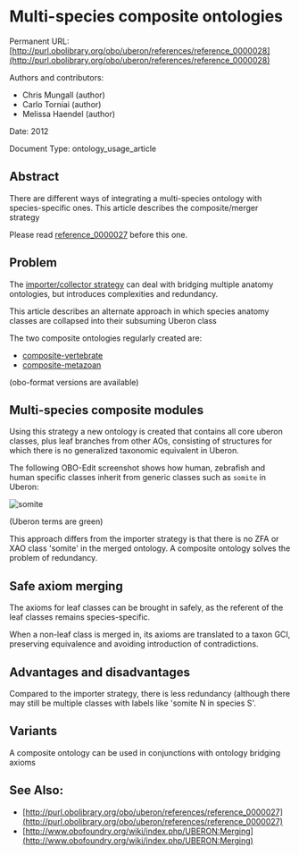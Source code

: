 # Multi-species composite ontologies


Permanent URL: [http://purl.obolibrary.org/obo/uberon/references/reference_0000028](http://purl.obolibrary.org/obo/uberon/references/reference_0000028)

Authors and contributors:

 * Chris Mungall (author)
 * Carlo Torniai (author)
 * Melissa Haendel (author)

Date: 2012

Document Type: ontology_usage_article

## Abstract
There are different ways of integrating a multi-species ontology with species-specific ones. This article describes the composite/merger strategy



Please read
[reference_0000027](http://purl.obolibrary.org/obo/uberon/references/reference_0000027)
before this one.

## Problem

The [importer/collector
strategy](http://purl.obolibrary.org/obo/uberon/references/reference_0000027)
can deal with bridging multiple anatomy ontologies, but introduces
complexities and redundancy.

This article describes an alternate approach in which species anatomy classes are collapsed into their subsuming Uberon class

The two composite ontologies regularly created are:

 * [composite-vertebrate](http://purl.obolibrary.org/obo/uberon/composite-vertebrate.owl)
 * [composite-metazoan](http://purl.obolibrary.org/obo/uberon/composite-metazoan.owl)

(obo-format versions are available)

## Multi-species composite modules

Using this strategy a new ontology is created that contains all core
uberon classes, plus leaf branches from other AOs, consisting of
structures for which there is no generalized taxonomic equivalent in
Uberon.

The following OBO-Edit screenshot shows how human, zebrafish and human
specific classes inherit from generic classes such as `somite` in Uberon:

![somite](http://www.obofoundry.org/wiki/images/3/3d/Somite.jpg)

(Uberon terms are green)

This approach differs from the importer strategy is that there is no
ZFA or XAO class 'somite' in the merged ontology. A composite ontology
solves the problem of redundancy.

## Safe axiom merging

The axioms for leaf classes can be brought in safely, as the referent
of the leaf classes remains species-specific.

When a non-leaf class is merged in, its axioms are translated to a
taxon GCI, preserving equivalence and avoiding introduction of
contradictions.

## Advantages and disadvantages

Compared to the importer strategy, there is less redundancy (although
there may still be multiple classes with labels like 'somite N in
species S'.

## Variants

A composite ontology can be used in conjunctions with ontology bridging axioms




## See Also:
 * [http://purl.obolibrary.org/obo/uberon/references/reference_0000027](http://purl.obolibrary.org/obo/uberon/references/reference_0000027)
 * [http://www.obofoundry.org/wiki/index.php/UBERON:Merging](http://www.obofoundry.org/wiki/index.php/UBERON:Merging)


